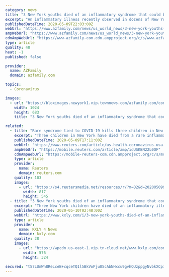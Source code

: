 ```yaml
---
category: news
title: "3 New York youths died of an inflammatory syndrome that could be connected to coronavirus, governor says"
excerpt: "An inflammatory illness recently observed in dozens of New York children -- one that state health officials say may be linked to Covid-19 -- has killed a teenager and two"
publishedDateTime: 2020-05-09T22:03:00Z
webUrl: "https://www.azfamily.com/news/us_world_news/3-new-york-youths-died-of-an-inflammatory-syndrome-that-could-be-connected-to-coronavirus/article_a0f5766c-5be0-542f-9b09-49b327f9fb19.html"
ampWebUrl: "https://www.azfamily.com/news/us_world_news/3-new-york-youths-died-of-an-inflammatory-syndrome-that-could-be-connected-to-coronavirus/article_a0f5766c-5be0-542f-9b09-49b327f9fb19.amp.html"
cdnAmpWebUrl: "https://www-azfamily-com.cdn.ampproject.org/c/s/www.azfamily.com/news/us_world_news/3-new-york-youths-died-of-an-inflammatory-syndrome-that-could-be-connected-to-coronavirus/article_a0f5766c-5be0-542f-9b09-49b327f9fb19.amp.html"
type: article
quality: 48
heat: -1
published: false

provider:
  name: AZFamily
  domain: azfamily.com

topics:
  - Coronavirus

images:
  - url: "https://bloximages.newyork1.vip.townnews.com/azfamily.com/content/tncms/assets/v3/editorial/b/2f/b2f3d4b0-e650-51eb-99f8-da09de1ae08b/5eb72493c5e93.image.jpg?resize=1024%2C683"
    width: 1024
    height: 683
    title: "3 New York youths died of an inflammatory syndrome that could be connected to coronavirus, governor says"

related:
  - title: "Rare syndrome tied to COVID-19 kills three children in New York, Cuomo says"
    excerpt: "Three children in New York have died from a rare inflammatory syndrome believed to be linked to the novel coronavirus, Governor Andrew Cuomo said on Saturday, a development that may augur a pandemic risk for children."
    publishedDateTime: 2020-05-09T17:11:00Z
    webUrl: "https://www.reuters.com/article/us-health-coronavirus-usa-ny-idUSKBN22L0OF"
    ampWebUrl: "https://mobile.reuters.com/article/amp/idUSKBN22L0OF"
    cdnAmpWebUrl: "https://mobile-reuters-com.cdn.ampproject.org/c/s/mobile.reuters.com/article/amp/idUSKBN22L0OF"
    type: article
    provider:
      name: Reuters
      domain: reuters.com
    quality: 103
    images:
      - url: "https://s4.reutersmedia.net/resources/r/?m=02&d=20200509&t=2&i=1518049053&w=&fh=545px&fw=&ll=&pl=&sq=&r=LYNXMPEG480M9"
        width: 817
        height: 545
  - title: "3 New York youths died of an inflammatory syndrome that could be connected to coronavirus, governor says"
    excerpt: "Three New York children have died of an inflammatory illness recently observed in dozens of New York children that could be linked to Covid-19, according to state health officials. CNN’s Polo Sandoval has more."
    publishedDateTime: 2020-05-10T02:48:00Z
    webUrl: "https://www.kxly.com/i/3-new-york-youths-died-of-an-inflammatory-syndrome-that-could-be-connected-to-coronavirus-governor-says/"
    type: article
    provider:
      name: KXLY 4 News
      domain: kxly.com
    quality: 28
    images:
      - url: "https://wpcdn.us-east-1.vip.tn-cloud.net/www.kxly.com/content/uploads/2020/05/200430192043-kids-masks-live-video-1.jpg"
        width: 576
        height: 324

secured: "tS7LUmWn8ReLceB+cqceTQ1l5BkVoPju0ScAbNHxcu9gvhQUzppgyNvbkXCpiiSEXAZSJOQf30bxli5QR+SaBAkCCp9vgM7THWeornYDnIMEMt0hGV9eYf3dqLmwBO359oVvJa41nHApoxkODIOgHy9vm86sWnX3mT/AkdK0LmhEOOjRMddPTXfT59Zw5d51LwH5/F2oOz+uf/azNmqdC6ws5mjviJZgPCVtFwXdK4LpUxp7JXaUTyPQZHT/GYL066O2P3NRnN6YfsrAk5OAVKi4rt/fCprP0vIGxgAZlxGpXs4SG8gofrrZEaav7S+m;v7D6LGFkbLMAttcLn1NxVQ=="
---
```


